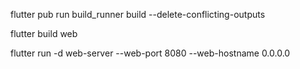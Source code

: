flutter pub run build_runner build --delete-conflicting-outputs


flutter build web

flutter run -d web-server --web-port 8080 --web-hostname 0.0.0.0